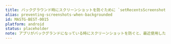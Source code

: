 ```yaml
---
title: バックグラウンド時にスクリーンショットを防ぐために `setRecentsScreenshotEnabled` を使用する (Use `setRecentsScreenshotEnabled` to Prevent Screenshots When Backgrounded)
alias: preventing-screenshots-when-backgrounded
id: MASTG-BEST-0015
platform: android
status: placeholder
note: アプリがバックグランドになっている時にスクリーンショットを防ぐと、最近使用した画面で使用されるシステム生成のスナップショットで機密データが公開されることを防ぐことができます。
---
```

